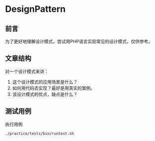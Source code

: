 # DesignPattern

## 前言
为了更好地理解设计模式，尝试用PHP语言实现常见的设计模式，仅供参考。

## 文章结构
对一个设计模式来讲：
1. 这个设计模式的应用场景是什么？
2. 如何用代码去实现？最好是用真实的案例。
3. 该设计模式的优点，缺点是什么？

## 测试用例
执行用例
```
./practice/tests/bin/runtest.sh
```
